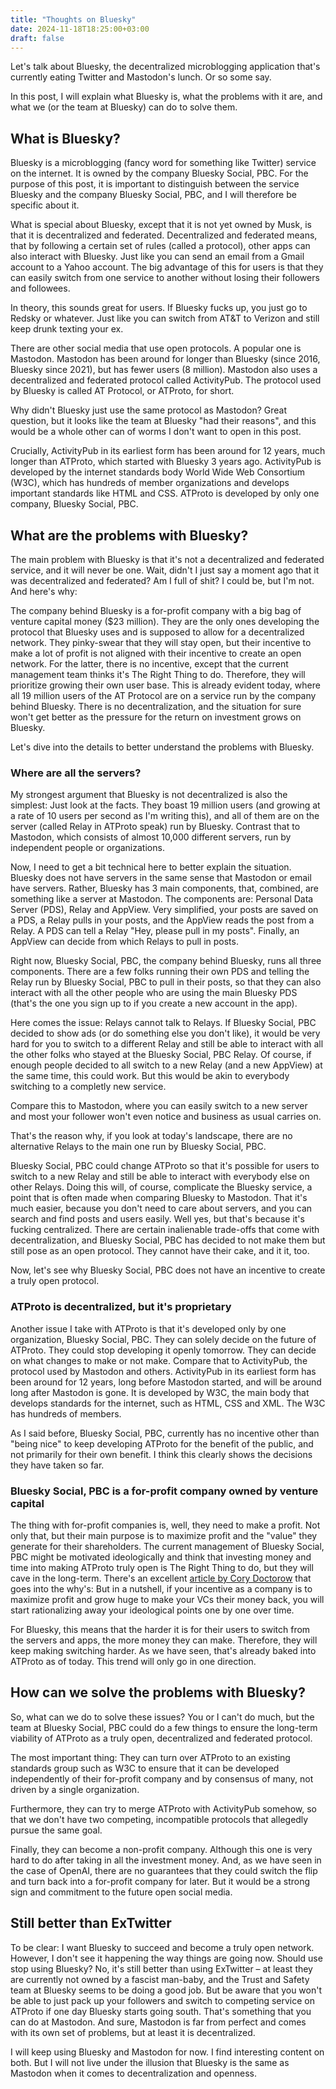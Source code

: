 ```yaml
---
title: "Thoughts on Bluesky"
date: 2024-11-18T18:25:00+03:00
draft: false
---
```


Let's talk about Bluesky, the decentralized microblogging application that's currently eating Twitter and Mastodon's lunch. Or so some say.

In this post, I will explain what Bluesky is, what the problems with it are, and what we (or the team at Bluesky) can do to solve them.

## What is Bluesky?

Bluesky is a microblogging (fancy word for something like Twitter) service on the internet. It is owned by the company Bluesky Social, PBC. For the purpose of this post, it is important to distinguish between the service Bluesky and the company Bluesky Social, PBC, and I will therefore be specific about it.

What is special about Bluesky, except that it is not yet owned by Musk, is that it is decentralized and federated. Decentralized and federated means, that by following a certain set of rules (called a protocol), other apps can also interact with Bluesky. Just like you can send an email from a Gmail account to a Yahoo account. The big advantage of this for users is that they can easily switch from one service to another without losing their followers and followees.

In theory, this sounds great for users. If Bluesky fucks up, you just go to Redsky or whatever. Just like you can switch from AT&T to Verizon and still keep drunk texting your ex.

There are other social media that use open protocols. A popular one is Mastodon. Mastodon has been around for longer than Bluesky (since 2016, Bluesky since 2021), but has fewer users (8 million). Mastodon also uses a decentralized and federated protocol called ActivityPub. The protocol used by Bluesky is called AT Protocol, or ATProto, for short.

Why didn't Bluesky just use the same protocol as Mastodon? Great question, but it looks like the team at Bluesky "had their reasons", and this would be a whole other can of worms I don't want to open in this post.

Crucially, ActivityPub in its earliest form has been around for 12 years, much longer than ATProto, which started with Bluesky 3 years ago. ActivityPub is developed by the internet standards body World Wide Web Consortium (W3C), which has hundreds of member organizations and develops important standards like HTML and CSS. ATProto is developed by only one company, Bluesky Social, PBC.

## What are the problems with Bluesky?

The main problem with Bluesky is that it's not a decentralized and federated service, and it will never be one. Wait, didn't I just say a moment ago that it was decentralized and federated? Am I full of shit? I could be, but I'm not. And here's why:

The company behind Bluesky is a for-profit company with a big bag of venture capital money ($23 million). They are the only ones developing the protocol that Bluesky uses and is supposed to allow for a decentralized network. They pinky-swear that they will stay open, but their incentive to make a lot of profit is not aligned with their incentive to create an open network. For the latter, there is no incentive, except that the current management team thinks it's The Right Thing to do. Therefore, they will prioritize growing their own user base. This is already evident today, where all 19 million users of the AT Protocol are on a service run by the company behind Bluesky. There is no decentralization, and the situation for sure won't get better as the pressure for the return on investment grows on Bluesky.


Let's dive into the details to better understand the problems with Bluesky.

### Where are all the servers?

My strongest argument that Bluesky is not decentralized is also the simplest: Just look at the facts. They boast 19 million users (and growing at a rate of 10 users per second as I'm writing this), and all of them are on the server (called Relay in ATProto speak) run by Bluesky. Contrast that to Mastodon, which consists of almost 10,000 different servers, run by independent people or organizations.

Now, I need to get a bit technical here to better explain the situation. Bluesky does not have servers in the same sense that Mastodon or email have servers. Rather, Bluesky has 3 main components, that, combined, are something like a server at Mastodon. The components are: Personal Data Server (PDS), Relay and AppView. Very simplified, your posts are saved on a PDS, a Relay pulls in your posts, and the AppView reads the post from a Relay. A PDS can tell a Relay "Hey, please pull in my posts". Finally, an AppView can decide from which Relays to pull in posts.

Right now, Bluesky Social, PBC, the company behind Bluesky, runs all three components. There are a few folks running their own PDS and telling the Relay run by Bluesky Social, PBC to pull in their posts, so that they can also interact with all the other people who are using the main Bluesky PDS (that's the one you sign up to if you create a new account in the app).

Here comes the issue: Relays cannot talk to Relays. If Bluesky Social, PBC decided to show ads (or do something else you don't like), it would be very hard for you to switch to a different Relay and still be able to interact with all the other folks who stayed at the Bluesky Social, PBC Relay. Of course, if enough people decided to all switch to a new Relay (and a new AppView) at the same time, this could work. But this would be akin to everybody switching to a completly new service.

Compare this to Mastodon, where you can easily switch to a new server and most your follower won't even notice and business as usual carries on.

That's the reason why, if you look at today's landscape, there are no alternative Relays to the main one run by Bluesky Social, PBC.

Bluesky Social, PBC could change ATProto so that it's possible for users to switch to a new Relay and still be able to interact with everybody else on other Relays. Doing this will, of course, complicate the Bluesky service, a point that is often made when comparing Bluesky to Mastodon. That it's much easier, because you don't need to care about servers, and you can search and find posts and users easily. Well yes, but that's because it's fucking centralized. There are certain inalienable trade-offs that come with decentralization, and Bluesky Social, PBC has decided to not make them but still pose as an open protocol. They cannot have their cake, and it it, too.

Now, let's see why Bluesky Social, PBC does not have an incentive to create a truly open protocol.

### ATProto is decentralized, but it's proprietary

Another issue I take with ATProto is that it's developed only by one organization, Bluesky Social, PBC. They can solely decide on the future of ATProto. They could stop developing it openly tomorrow. They can decide on what changes to make or not make. Compare that to ActivityPub, the protocol used by Mastodon and others. ActivityPub in its earliest form has been around for 12 years, long before Mastodon started, and will be around long after Mastodon is gone. It is developed by W3C, the main body that develops standards for the internet, such as HTML, CSS and XML. The W3C has hundreds of members.

As I said before, Bluesky Social, PBC, currently has no incentive other than "being nice" to keep developing ATProto for the benefit of the public, and not primarily for their own benefit. I think this clearly shows the decisions they have taken so far.


### Bluesky Social, PBC is a for-profit company owned by venture capital

The thing with for-profit companies is, well, they need to make a profit. Not only that, but their main purpose is to maximize profit and the "value" they generate for their shareholders. The current management of Bluesky Social, PBC might be motivated ideologically and think that investing money and time into making ATProto truly open is The Right Thing to do, but they will cave in the long-term. There's an excellent [article by Cory Doctorow](https://pluralistic.net/2024/11/02/ulysses-pact/) that goes into the why's: But in a nutshell, if your incentive as a company is to maximize profit and grow huge to make your VCs their money back, you will start rationalizing away your ideological points one by one over time.

For Bluesky, this means that the harder it is for their users to switch from the servers and apps, the more money they can make. Therefore, they will keep making switching harder. As we have seen, that's already baked into ATProto as of today. This trend will only go in one direction.

## How can we solve the problems with Bluesky?

So, what can we do to solve these issues? You or I can't do much, but the team at Bluesky Social, PBC could do a few things to ensure the long-term viability of ATProto as a truly open, decentralized and federated protocol.

The most important thing: They can turn over ATProto to an existing standards group such as W3C to ensure that it can be developed independently of their for-profit company and by consensus of many, not driven by a single organization.

Furthermore, they can try to merge ATProto with ActivityPub somehow, so that we don't have two competing, incompatible protocols that allegedly pursue the same goal.

Finally, they can become a non-profit company. Although this one is very hard to do after taking in all the investment money. And, as we have seen in the case of OpenAI, there are no guarantees that they could switch the flip and turn back into a for-profit company for later. But it would be a strong sign and commitment to the future open social media.


## Still better than ExTwitter

To be clear: I want Bluesky to succeed and become a truly open network. However, I don't see it happening the way things are going now. Should use stop using Bluesky? No, it's still better than using ExTwitter – at least they are currently not owned by a fascist man-baby, and the Trust and Safety team at Bluesky seems to be doing a good job. But be aware that you won't be able to just pack up your followers and switch to competing service on ATProto if one day Bluesky starts going south. That's something that you can do at Mastodon. And sure, Mastodon is far from perfect and comes with its own set of problems, but at least it is decentralized.

I will keep using Bluesky and Mastodon for now. I find interesting content on both. But I will not live under the illusion that Bluesky is the same as Mastodon when it comes to decentralization and openness.



